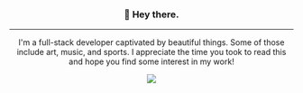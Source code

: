 <h3 align="center">👻 Hey there.</h3>

---
<p align="center">I'm a full-stack developer captivated by beautiful things. Some of those include art, music, and sports. I appreciate the time you took to read this and hope you find some interest in my work!</p>

<div align="center">
  <img src="https://github-readme-streak-stats.herokuapp.com/?user=brandontaylor156&theme=monokai&hide_border=false" />
</div>

